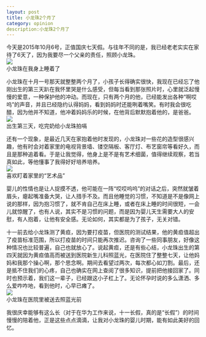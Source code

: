 ```yaml
---
layout: post
title: 小龙珠2个月了
category: opinion
description:小龙珠2个月了
---
```


今天是2015年10月6号，正值国庆七天假。与往年不同的是，我已经老老实实在家待了6天了，因为我要尽一个父亲的责任，照顾小龙珠。  
![](/image/2015-10-06-my-son-2-years-old/1.jpg)  
小龙珠在我身上睡着了

小龙珠在十月一号那天就整整两个月了，小孩子长得确实很快，我现在已经忘了他刚出生的第三天趴在我怀里哭是什么感受，但每当看到那张照片时，心里就泛起慢慢的爱意，一种保护他的冲动。而现在，只有两个月的他，已经能发出各种“啊哎呜”的声音，并且已经隐约认得妈妈，看到妈妈时还能咧着嘴笑。有时我会很吃醋，因为他并不知道，他冲着妈妈乐的时候，在他背后默默抱着他的，是爸爸。  
![](/image/2015-10-06-my-son-2-years-old/2.jpg)  
出生第三天，吃完奶给小龙珠拍嗝

还有一个现象，是最近几天在家抱着他时发现的，小龙珠对一些花的造型很感兴趣，他有时会对着家里的电视背景墙、镂空隔板、客厅灯、布艺窗帘等看好久，而且是那种追着看。于是让我觉得，他身上是不是有艺术细菌，值得继续观察，若当真如此，等他懂事了我得好好培养培养。  
![](/image/2015-10-06-my-son-2-years-old/3.jpg)  
喜欢盯着家里的“艺术品”

婴儿的性情也是让人捉摸不透，他可能在一阵“哎哎呜呜”的对话之后，突然就皱着眉头，瘪起嘴准备大哭，让人措手不及。而且他睡觉的习惯，不知道是不是像网上说的那样，因为抱习惯了，就不肯自己在床上睡，或者在床上睡的时间很短，一会儿就惊醒了，也有人说，其实不是习惯的问题，而是因为婴儿天生需要大人的安慰，有人抱着，让他有安全感。无论如何，其实都是为了孩子，无关对错。

十一前去给小龙珠测了黄疸，因为要打疫苗，但医院的测试结果，他的黄疸值超出了疫苗标准范围，所以打疫苗的时间只能再次推迟。咨询了一些同事朋友，好像这种情况也比较普遍，自己也就放心了。说起黄疸，还是有些心结，小龙珠出生的第四天就因为黄疸值高而被送到医院新生儿科照蓝光，在医院住了整整七天，让他妈妈和我那个操心啊，那个思念啊。期间去看望过两次，每次都心如刀割。最后，还是抵不住我们的心疼，自己也确实在网上查阅了很多知识，提前把他接回家了。同时也预示着，我们这一辈子，已经跟这小子杠上了。无论怀孕时说的多么潇洒、多么爱咋咋地，看到他时，心早已瘫了。  
![](/image/2015-10-06-my-son-2-years-old/4.jpg)  
小龙珠在医院里被送去照蓝光前

我很庆幸能够有这么长（对于在华为工作来说，十一长假，真的是“长假”）的时间慢慢的陪着他，正是这些点点滴滴，让我对小龙珠的婴儿时期，能有如此美好的回忆。
